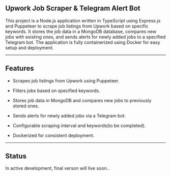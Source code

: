 ## Upwork Job Scraper & Telegram Alert Bot

This project is a Node.js application written in TypeScript using Express.js and Puppeteer to scrape job listings from Upwork based on specific keywords. It stores the job data in a MongoDB database, compares new jobs with existing ones, and sends alerts for newly added jobs to a specified Telegram bot. The application is fully containerized using Docker for easy setup and deployment.


---

## Features

- Scrapes job listings from Upwork using Puppeteer.

- Filters jobs based on specified keywords.

- Stores job data in MongoDB and compares new jobs to previously stored ones.

- Sends alerts for newly added jobs via a Telegram bot.

- Configurable scraping interval and keywords(to be completed).

- Dockerized for consistent deployment.



---

## Status
In active development, final verson will live soon..
